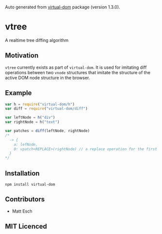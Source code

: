 Auto generated from [virtual-dom](https://github.com/Matt-Esch/virtual-dom) package (version 1.3.0).

# vtree

A realtime tree diffing algorithm

## Motivation

`vtree` currently exists as part of `virtual-dom`. It is used for imitating
diff operations between two `vnode` structures that imitate the structure of
the active DOM node structure in the browser.

## Example

```js
var h = require("virtual-dom/h")
var diff = require("virtual-dom/diff")

var leftNode = h("div")
var rightNode = h("text")

var patches = diff(leftNode, rightNode)
/*
  -> {
    a: lefNode,
    0: vpatch<REPLACE>(rightNode) // a replace operation for the first node
  }
*/
```

## Installation

`npm install virtual-dom`

## Contributors

 - Matt Esch

## MIT Licenced
